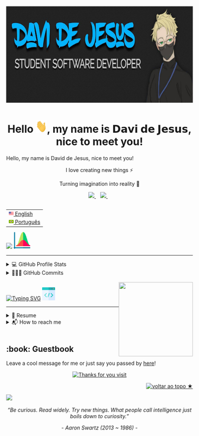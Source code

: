 # [<img src="backIMG.jpeg" width="100%" height="260vh">](https://www.linkedin.com/in/davijesus/)


<h1 align="center">Hello <img src="hi.gif" width="30px" height="35">, my name is 𝗗𝗮𝘃𝗶 𝗱𝗲 𝗝𝗲𝘀𝘂𝘀, nice to meet you!
</h1>
Hello, my name is David de Jesus, nice to meet you!

<p align="center">I love creating new things ⚡</p>
<p align="center">Turning imagination into reality 🚀</p>
<p align='center'>
  <a href="https://www.linkedin.com/in/davijesus/">
    <img src="https://img.shields.io/badge/linkedin-%230077B5.svg?&style=for-the-badge&logo=linkedin&logoColor=white" />
  </a>&nbsp;&nbsp;
  <a href="https://www.instagram.com/davi_bewzenko/">
    <img src="https://img.shields.io/badge/instagram-%23E4405F.svg?&style=for-the-badge&logo=instagram&logoColor=white" />        
  </a>&nbsp;&nbsp;
 <br>
</p>
<table align="right">
 <tr><td><a href="README.md"><img src="us-flag.png" height="13"> English</a></td></tr>
 <tr><td><a href="README_pt.md"><img src="br-flag.png" height="13"> Português</a></td></tr>
</table>
<br>
<p align='left'>
<img height="45px" src="https://readme-typing-svg.herokuapp.com?font=Righteous&color=E1E1E1&size=50&center=true&vCenter=true&width=300&lines=Github+Stats">
<img height="45px" src="stats.png">
</p> 
<hr>

<!-- https://github.com/anuraghazra/github-readme-stats -->
<details> 
  <summary>💻 GitHub Profile Stats</summary>
  <br/>
  <p>
    <a href="https://github.com/anuraghazra/github-readme-stats"><img alt="DaviBewzenko Github Stats" src="https://denvercoder1-github-readme-stats.vercel.app/api/?username=DaviBewzenko&show_icons=true&include_all_commits=true&count_private=true&theme=react&hide_border=true&bg_color=1F222E&title_color=F85D7F&icon_color=F8D866" height="100%" width="45%"/></a>
  <a href="https://github.com/anuraghazra/github-readme-stats"><img alt="DaviBewzenko Top Languages" src="https://github-readme-stats.vercel.app/api/top-langs/?username=DaviBewzenko&langs_count=8&layout=compact&theme=react&hide_border=true&bg_color=1F222E&title_color=F85D7F&icon_color=F8D866&hide=Jupyter%20Notebook" height="100%" width="45%"/></a>
  </p>
  <b>Note:</b> Top languages is only a metric of the languages my public code consists of and doesn't reflect experience or skill level.
  <br>
</details>

<!-- https://github.com/jamesgeorge007/github-activity-readme -->
<details>
  <summary>👨🏻‍💻 GitHub Commits</summary>
    
- <img src="hyperkitty.gif?raw=true" width="20" />&nbsp;&nbsp;&nbsp; **I'm Davi Bewzenko de Jesus, a 19 years old developer from Brasil.** <br>
  <br/>
</details>
<br>
<img align="right" src="https://github.com/blackcater/blackcater/raw/main/images/banner.gif" width="200 " height="200" /></a>
<p align='left'>
<a href="https://git.io/typing-svg"><img src="https://readme-typing-svg.herokuapp.com?font=Righteous&size=37&duration=1&pause=1000&color=E2E2E2&center=true&vCenter=true&width=182&height=40&lines=About+me" alt="Typing SVG" /></a>
<img height="35px" src="tools.png">
<hr>
</p> 

<details>
  <summary>📃 Resume</summary>


## Education
  
<img align="right" src="https://img.shields.io/badge/Microsoft%20Word-blue?logo=microsoft-word&logoColor=white" />
<img align="right" src="https://img.shields.io/badge/Microsoft%20PowerPoint-D83B01?logo=microsoft-powerpoint&logoColor=white" />
<img alt="Java" align="right" src="https://custom-icon-badges.herokuapp.com/badge/Java-007396.svg?logo=java&logoColor=white" />
<img alt="MySQL" align="right" src="https://img.shields.io/badge/MySQL-00f.svg?logo=mysql&logoColor=white" />
<img alt="Figma" align="right" src="https://custom-icon-badges.herokuapp.com/badge/Figma-blueviolet.svg?logo=figma&logoColor=white" />
  
- 📖 **Web devolopement**\
📆 2019 - 2021\
📍 **Cedup Hermann Hering - High school integrated to Vocational education, Computer Technician** - Blumenau/SC, Brazil

## Experience

<img alt="Git" align="right" src="https://custom-icon-badges.herokuapp.com/badge/Git-important.svg?logo=git&logoColor=white" />
<img alt="MySQL" align="right" src="https://img.shields.io/badge/MySQL-00f.svg?logo=mysql&logoColor=white" />
<img align="right" src="https://img.shields.io/badge/C Sharp-239120?logo=c-sharp&logoColor=white" />
<img align="right" src="https://img.shields.io/badge/html5-E34F26?logo=html5&logoColor=white" />
<img align="right" src="https://img.shields.io/badge/css3-1572B6?logo=css3&logoColor=white" />
<img align="right" src="https://img.shields.io/badge/Github-181717?logo=github&logoColor=white" />
  
- 👨‍💻 **Student software developer**\
📆 2022- moment\
📍 **Entra21** - Blumenau/SP, Brazil
<br><br>
<hr>
</details>

<details>
  <summary>📬 How to reach me</summary>
  

## - Find me around the web 🌎
  - <img src="message.gif?raw=true" width="25" />&nbsp;&nbsp; If you want to reach out to me about anything, be it some doubt or just to talk together, just talk me 😉. <br>

  <br>
  <p align="center">
  <a href="https://www.linkedin.com/in/davijesus/">
  <img src="https://img.shields.io/badge/linkedin-%230077B5.svg?&style=for-the-badge&logo=linkedin&logoColor=white" />
  </a>&nbsp;&nbsp;
  <a href=""><img src="https://img.shields.io/badge/gmail-%23D14836.svg?&style=for-the-badge&logo=gmail&logoColor=white" /></a>&nbsp;&nbsp;&nbsp;&nbsp; 
  <a href="https://www.instagram.com/davi_bewzenko/">
  <img src="https://img.shields.io/badge/instagram-%23E4405F.svg?&style=for-the-badge&logo=instagram&logoColor=white" />        
  </a>&nbsp;&nbsp;
   <p align="center">
   <a href="">📫 Se precisar entrar em contato, fale comigo pelo meu e-mail - davibewzenko@gmail.com</a>
 </p>
   
  <img src="https://media.giphy.com/media/LnQjpWaON8nhr21vNW/giphy.gif" width="60"> <em><b>I love connecting with different people</b> so if you want to say <b>hi, I'll be happy to meet you more!</b> ❤️</em>

---
  </details>
  <br>
  
<h2>:book: Guestbook</h2>
<p>Leave a cool message for me or just say you passed by <a href="https://github.com/DaviBewzenko/DaviBewzenko/issues/new?template=assinar-o-livro-de-visitas.md">
here</a>!</p>

<div align="center">
    <a href="https://git.io/typing-svg">
        <img alt="Thanks for you visit" src="https://carol42-typing-svg.herokuapp.com?font=Roboto+Slab&color=white&size=28&center=true&vCenter=true&width=350&lines=Thanks+for+you+visit!" a href="https://www.linkedin.com/in/davijesus/">
    </a>
</div>

<p align="right"><a href="#top"><img src="https://img.shields.io/static/v1?label&message=back+to+top&color=0047ab&style=flat&logo" alt="voltar ao topo ★" /></a></p>
<a href="#top"><img src="https://user-images.githubusercontent.com/82146140/177694992-9277afcb-e818-4712-b2a9-ab167d718991.svg"></a>

<br>

<p align="center"><i>“Be curious. Read widely. Try new things. What people call intelligence just boils down to curiosity.”</i></p>
<p align="center"><i>- Aaron Swartz (2013 ~ 1986) -</i></p>
